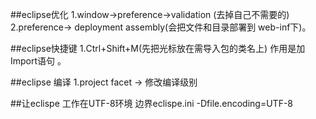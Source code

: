 ##eclipse优化
1.window->preference->validation (去掉自己不需要的)
2.preference-> deployment assembly(会把文件和目录部署到 web-inf下)。


##eclipse快捷键
1.Ctrl+Shift+M(先把光标放在需导入包的类名上) 作用是加Import语句 。


##eclipse 编译
1.project facet -> 修改编译级别 


##让eclispe 工作在UTF-8环境
边界eclispe.ini
-Dfile.encoding=UTF-8